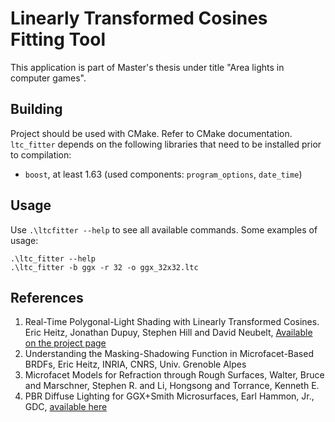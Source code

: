 # Linearly Transformed Cosines Fitting Tool

This application is part of Master's thesis under title "Area lights in computer games".

## Building

Project should be used with CMake. Refer to CMake documentation. `ltc_fitter` depends on the following libraries 
that need to be installed prior to compilation:

- `boost`, at least 1.63 (used components: `program_options`, `date_time`)

## Usage

Use `.\ltcfitter --help` to see all available commands. Some examples of usage:

```
.\ltc_fitter --help
.\ltc_fitter -b ggx -r 32 -o ggx_32x32.ltc
```

## References

1. Real-Time Polygonal-Light Shading with Linearly Transformed Cosines.
   Eric Heitz, Jonathan Dupuy, Stephen Hill and David Neubelt,
   [Available on the project page](https://eheitzresearch.wordpress.com/415-2/)
2. Understanding the Masking-Shadowing Function in Microfacet-Based BRDFs,
   Eric Heitz,
   INRIA, CNRS, Univ. Grenoble Alpes
3. Microfacet Models for Refraction through Rough Surfaces,
   Walter, Bruce and Marschner, Stephen R. and Li, Hongsong and Torrance, Kenneth E.
4. PBR Diffuse Lighting for GGX+Smith Microsurfaces, Earl Hammon, Jr., GDC, 
   [available here](https://twvideo01.ubm-us.net/o1/vault/gdc2017/Presentations/Hammon_Earl_PBR_Diffuse_Lighting.pdf)